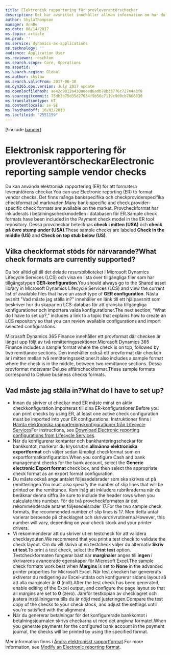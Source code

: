 ```yaml
---
title: Elektronisk rapportering för provleverantörscheckar
description: Det här avsnittet innehåller allmän information om hur du använder provcheckformat för elektronisk rapportering.
author: ShylaThompson
manager: AnnBe
ms.date: 06/14/2017
ms.topic: article
ms.prod: ''
ms.service: dynamics-ax-applications
ms.technology: ''
audience: Application User
ms.reviewer: roschlom
ms.search.scope: Core, Operations
ms.assetid: ''
ms.search.region: Global
ms.author: shylaw
ms.search.validFrom: 2017-06-30
ms.dyn365.ops.version: July 2017 update
ms.openlocfilehash: ae42c9012a430aeeed6adb78b33776c727e4a3f8
ms.sourcegitcommit: 75db3b75d35d27034f9b56e7119c9d0cb7666830
ms.translationtype: HT
ms.contentlocale: sv-SE
ms.lasthandoff: 10/03/2019
ms.locfileid: "2551159"
---
```

[!include [banner](../includes/banner.md)]

# <a name="electronic-reporting-sample-vendor-checks"></a><span data-ttu-id="348e6-103">Elektronisk rapportering för provleverantörscheckar</span><span class="sxs-lookup"><span data-stu-id="348e6-103">Electronic reporting sample vendor checks</span></span>

<span data-ttu-id="348e6-104">Du kan använda elektronisk rapportering (ER) för att formatera leverantörens checkar.</span><span class="sxs-lookup"><span data-stu-id="348e6-104">You can use Electronic reporting (ER) to format vendor checks.</span></span> <span data-ttu-id="348e6-105">Det finns många bankspecifika och checkproviderspecifika checkformat på marknaden.</span><span class="sxs-lookup"><span data-stu-id="348e6-105">Many bank-specific and check provider–specific check formats are available on the market.</span></span> <span data-ttu-id="348e6-106">Provcheckformat har inkluderats i betalningscheckmodellen i databasen för ER.</span><span class="sxs-lookup"><span data-stu-id="348e6-106">Sample check formats have been included in the Payment check model in the ER tool repository.</span></span> <span data-ttu-id="348e6-107">Dessa provcheckar betecknas **check i mitten (USA)** och **check på övre stump under (USA)**.</span><span class="sxs-lookup"><span data-stu-id="348e6-107">These sample checks are labeled **Check in the middle (US)** and **Check on top stub below (US)**.</span></span>

## <a name="what-check-formats-are-currently-supported"></a><span data-ttu-id="348e6-108">Vilka checkformat stöds för närvarande?</span><span class="sxs-lookup"><span data-stu-id="348e6-108">What check formats are currently supported?</span></span>

<span data-ttu-id="348e6-109">Du bör alltid gå till det delade resursbiblioteket i Microsoft Dynamics Lifecycle Services (LCS) och visa en lista över tillgängliga filer som har tillgångstypen **GER-konfiguration**.</span><span class="sxs-lookup"><span data-stu-id="348e6-109">You should always go to the Shared asset library in Microsoft Dynamics Lifecycle Services (LCS) and view the current list of available files that have an asset type of **GER configuration**.</span></span> <span data-ttu-id="348e6-110">Nästa avsnitt "Vad måste jag ställa in?" innehåller en länk till ett hjälpavsnitt som beskriver hur du skapar en LCS-databas för att granska tillgängliga konfigurationer och importera valda konfigurationer.</span><span class="sxs-lookup"><span data-stu-id="348e6-110">The next section, “What do I have to set up?,” includes a link to a topic that explains how to create an LCS repository so that you can review available configurations and import selected configurations.</span></span>

<span data-ttu-id="348e6-111">Microsoft Dynamics 365 Finance innehåller ett provformat där checken är längst upp följt av två remitteringssektioner.</span><span class="sxs-lookup"><span data-stu-id="348e6-111">Microsoft Dynamics 365 Finance includes a sample format where the check is on top, followed by two remittance sections.</span></span> <span data-ttu-id="348e6-112">Den innehåller också ett provformat där checken är i mitten mellan två remitteringssektioner.</span><span class="sxs-lookup"><span data-stu-id="348e6-112">It also includes a sample format where the check is in the middle, between two remittance sections.</span></span> <span data-ttu-id="348e6-113">Dessa provformat motsvarar Deluxe affärscheckformat.</span><span class="sxs-lookup"><span data-stu-id="348e6-113">These sample formats correspond to Deluxe business checks formats.</span></span>

## <a name="what-do-i-have-to-set-up"></a><span data-ttu-id="348e6-114">Vad måste jag ställa in?</span><span class="sxs-lookup"><span data-stu-id="348e6-114">What do I have to set up?</span></span>

- <span data-ttu-id="348e6-115">Innan du skriver ut checkar med ER måste minst en aktiv checkkonfiguration importeras till dina ER-konfigurationer.</span><span class="sxs-lookup"><span data-stu-id="348e6-115">Before you can print checks by using ER, at least one active check configuration must be imported into your ER configurations.</span></span> <span data-ttu-id="348e6-116">Instruktioner finns i [Hämta elektroniska rapporteringskonfigurationer från Lifecycle Services](../../dev-itpro/analytics/download-electronic-reporting-configuration-lcs.md)</span><span class="sxs-lookup"><span data-stu-id="348e6-116">For instructions, see [Download Electronic reporting configurations from Lifecycle Services](../../dev-itpro/analytics/download-electronic-reporting-configuration-lcs.md).</span></span>
- <span data-ttu-id="348e6-117">När du konfigurerar kontanter och bankhanteringscheckar för bankkontot, markerar du kryssrutan **allmänna elektroniska exportformat** och väljer sedan lämpligt checkformat som en exportformatkonfiguration.</span><span class="sxs-lookup"><span data-stu-id="348e6-117">When you configure Cash and bank management checks for the bank account, select the **Generic electronic Export format** check box, and then select the appropriate check format as an export format configuration.</span></span>
- <span data-ttu-id="348e6-118">Du måste också ange antalet följesedelsrader som ska skrivas ut på remitteringen.</span><span class="sxs-lookup"><span data-stu-id="348e6-118">You must also specify the number of slip lines that will be printed on the remittance.</span></span> <span data-ttu-id="348e6-119">Kom ihåg att inkludera rubrikraderna när du beräknar denna siffra.</span><span class="sxs-lookup"><span data-stu-id="348e6-119">Be sure to include the header rows when you calculate this number.</span></span> <span data-ttu-id="348e6-120">För de två provcheckformaten är det rekommenderade antalet följesedelsrader 17.</span><span class="sxs-lookup"><span data-stu-id="348e6-120">For the two sample check formats, the recommended number of slip lines is 17.</span></span> <span data-ttu-id="348e6-121">Men detta antal varierar beroende på checklagret och skrivardrivrutinerna.</span><span class="sxs-lookup"><span data-stu-id="348e6-121">However, this number will vary, depending on your check stock and your printer drivers.</span></span>
- <span data-ttu-id="348e6-122">Vi rekommenderar att du skriver ut en testcheck för att validera checklayouten.</span><span class="sxs-lookup"><span data-stu-id="348e6-122">We recommend that you print a test check to validate the check layout.</span></span> <span data-ttu-id="348e6-123">Om du vill skriva ut en testcheck väljer du alternativ **Skriv ut test**.</span><span class="sxs-lookup"><span data-stu-id="348e6-123">To print a test check, select the **Print test** option.</span></span> <span data-ttu-id="348e6-124">Testcheckformaten fungerar bäst när **marginaler** anges till **ingen** i skrivarens avancerade egenskaper för Microsoft Excel.</span><span class="sxs-lookup"><span data-stu-id="348e6-124">The sample check formats work best when **Margins** is set to **None** in the advanced printer properties for Microsoft Excel.</span></span> <span data-ttu-id="348e6-125">När test checken har genererats aktiverar du redigering av Excel-utdata och konfigurerar sidans layout så att alla marginaler är **0** (noll).</span><span class="sxs-lookup"><span data-stu-id="348e6-125">After the test check has been generated, enable editing of the Excel output, and configure the page layout so that all margins are set to **0** (zero).</span></span> <span data-ttu-id="348e6-126">Jämför testkopian av checklagret och justera inställningarna tills du är nöjd med justeringen.</span><span class="sxs-lookup"><span data-stu-id="348e6-126">Compare the test copy of the checks to your check stock, and adjust the settings until you're satisfied with the alignment.</span></span>
- <span data-ttu-id="348e6-127">När du genererar betalningar för det konfigurerade bankkontot i betalningsjournalen skrivs checkarna ut med det angivna formatet.</span><span class="sxs-lookup"><span data-stu-id="348e6-127">When you generate payments for the configured bank account in the payment journal, the checks will be printed by using the specified format.</span></span>

<span data-ttu-id="348e6-128">Mer information finns i [Ändra elektroniskt rapportformat](../../dev-itpro/analytics/modify-electronic-reporting-format-reapply-excel-template.md).</span><span class="sxs-lookup"><span data-stu-id="348e6-128">For more information, see [Modify an Electronic reporting format](../../dev-itpro/analytics/modify-electronic-reporting-format-reapply-excel-template.md).</span></span>
